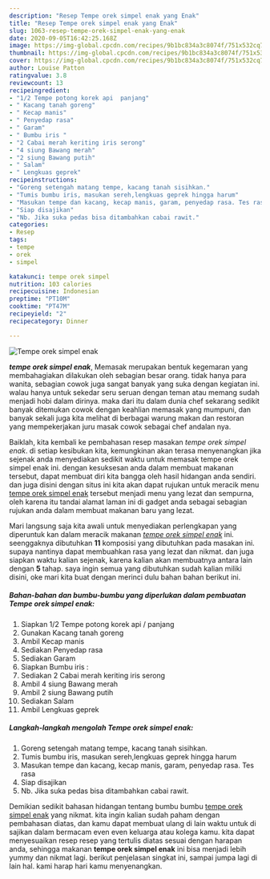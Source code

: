 ```yaml
---
description: "Resep Tempe orek simpel enak yang Enak"
title: "Resep Tempe orek simpel enak yang Enak"
slug: 1063-resep-tempe-orek-simpel-enak-yang-enak
date: 2020-09-05T16:42:25.168Z
image: https://img-global.cpcdn.com/recipes/9b1bc834a3c8074f/751x532cq70/tempe-orek-simpel-enak-foto-resep-utama.jpg
thumbnail: https://img-global.cpcdn.com/recipes/9b1bc834a3c8074f/751x532cq70/tempe-orek-simpel-enak-foto-resep-utama.jpg
cover: https://img-global.cpcdn.com/recipes/9b1bc834a3c8074f/751x532cq70/tempe-orek-simpel-enak-foto-resep-utama.jpg
author: Louise Patton
ratingvalue: 3.8
reviewcount: 13
recipeingredient:
- "1/2 Tempe potong korek api  panjang"
- " Kacang tanah goreng"
- " Kecap manis"
- " Penyedap rasa"
- " Garam"
- " Bumbu iris "
- "2 Cabai merah keriting iris serong"
- "4 siung Bawang merah"
- "2 siung Bawang putih"
- " Salam"
- " Lengkuas geprek"
recipeinstructions:
- "Goreng setengah matang tempe, kacang tanah sisihkan."
- "Tumis bumbu iris, masukan sereh,lengkuas geprek hingga harum"
- "Masukan tempe dan kacang, kecap manis, garam, penyedap rasa. Tes rasa"
- "Siap disajikan"
- "Nb. Jika suka pedas bisa ditambahkan cabai rawit."
categories:
- Resep
tags:
- tempe
- orek
- simpel

katakunci: tempe orek simpel 
nutrition: 103 calories
recipecuisine: Indonesian
preptime: "PT10M"
cooktime: "PT47M"
recipeyield: "2"
recipecategory: Dinner

---
```



![Tempe orek simpel enak](https://img-global.cpcdn.com/recipes/9b1bc834a3c8074f/751x532cq70/tempe-orek-simpel-enak-foto-resep-utama.jpg)

<b><i>tempe orek simpel enak</i></b>, Memasak merupakan bentuk kegemaran yang membahagiakan dilakukan oleh sebagian besar orang. tidak hanya para wanita, sebagian cowok juga sangat banyak yang suka dengan kegiatan ini. walau hanya untuk sekedar seru seruan dengan teman atau memang sudah menjadi hobi dalam dirinya. maka dari itu dalam dunia chef sekarang sedikit banyak ditemukan cowok dengan keahlian memasak yang mumpuni, dan banyak sekali juga kita melihat di berbagai warung makan dan restoran yang mempekerjakan juru masak cowok sebagai chef andalan nya.

Baiklah, kita kembali ke pembahasan resep masakan <i>tempe orek simpel enak</i>. di setiap kesibukan kita, kemungkinan akan terasa menyenangkan jika sejenak anda menyediakan sedikit waktu untuk memasak tempe orek simpel enak ini. dengan kesuksesan anda dalam membuat makanan tersebut, dapat membuat diri kita bangga oleh hasil hidangan anda sendiri. dan juga disini dengan situs ini kita akan dapat rujukan untuk meracik menu <u>tempe orek simpel enak</u> tersebut menjadi menu yang lezat dan sempurna, oleh karena itu tandai alamat laman ini di gadget anda sebagai sebagian rujukan anda dalam membuat makanan baru yang lezat.




Mari langsung saja kita awali untuk menyediakan perlengkapan yang diperuntuk kan dalam meracik makanan <u><i>tempe orek simpel enak</i></u> ini. seenggaknya dibutuhkan <b>11</b> komposisi yang dibutuhkan pada masakan ini. supaya nantinya dapat membuahkan rasa yang lezat dan nikmat. dan juga siapkan waktu kalian sejenak, karena kalian akan membuatnya antara lain dengan <b>5</b> tahap. saya ingin semua yang dibutuhkan sudah kalian miliki disini, oke mari kita buat dengan merinci dulu bahan bahan berikut ini.

<!--inarticleads1-->

##### Bahan-bahan dan bumbu-bumbu yang diperlukan dalam pembuatan Tempe orek simpel enak:

1. Siapkan 1/2 Tempe potong korek api / panjang
1. Gunakan  Kacang tanah goreng
1. Ambil  Kecap manis
1. Sediakan  Penyedap rasa
1. Sediakan  Garam
1. Siapkan  Bumbu iris :
1. Sediakan 2 Cabai merah keriting iris serong
1. Ambil 4 siung Bawang merah
1. Ambil 2 siung Bawang putih
1. Sediakan  Salam
1. Ambil  Lengkuas geprek




<!--inarticleads2-->

##### Langkah-langkah mengolah Tempe orek simpel enak:

1. Goreng setengah matang tempe, kacang tanah sisihkan.
1. Tumis bumbu iris, masukan sereh,lengkuas geprek hingga harum
1. Masukan tempe dan kacang, kecap manis, garam, penyedap rasa. Tes rasa
1. Siap disajikan
1. Nb. Jika suka pedas bisa ditambahkan cabai rawit.




Demikian sedikit bahasan hidangan tentang bumbu bumbu <u>tempe orek simpel enak</u> yang nikmat. kita ingin kalian sudah paham dengan pembahasan diatas, dan kamu dapat membuat ulang di lain waktu untuk di sajikan dalam bermacam even even keluarga atau kolega kamu. kita dapat menyesuaikan resep resep yang tertulis diatas sesuai dengan harapan anda, sehingga makanan <b>tempe orek simpel enak</b> ini bisa menjadi lebih yummy dan nikmat lagi. berikut penjelasan singkat ini, sampai jumpa lagi di lain hal. kami harap hari kamu menyenangkan.
